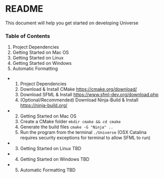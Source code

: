 # README #

This document will help you get started on developing Universe

### Table of Contents ###

1. Project Dependencies
2. Getting Started on Mac OS
3. Getting Started on Linux
4. Getting Started on Windows
5. Automatic Formatting

* 1. Project Dependencies
    1. Download & Install CMake https://cmake.org/download/
    2. Download SFML & Install https://www.sfml-dev.org/download.php
    3. (Optional/Recommended) Download Ninja-Build & Install https://ninja-build.org/

* 2. Getting Started on Mac OS
    1. Create a CMake folder `mkdir cmake && cd cmake`
    2. Generate the build files `cmake -G "Ninja" ..`
    3. Run the program from the terminal `./Universe` 
       (OSX Catalina requires security exceptions for terminal to allow SFML to run)

* 3. Getting Started on Linux
    TBD

* 4. Getting Started on Windows
    TBD

* 5. Automatic Formatting
    TBD
